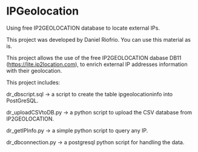 # IPGeolocation
Using free IP2GEOLOCATION database to locate external IPs. 

This project was developed by Daniel Riofrio. You can use this material as is.

This project allows the use of the free IP2GEOLOCATION dabase DB11 (https://lite.ip2location.com), 
to enrich external IP addresses information with their geolocation. 

This project includes:

  dr_dbscript.sql -> a script to create the table ipgeolocationinfo into PostGreSQL.

  dr_uploadCSVtoDB.py -> a python script to upload the CSV database from IP2GEOLOCATION.

  dr_getIPInfo.py -> a simple python script to query any IP. 
  
  dr_dbconnection.py -> a postgresql python script for handling the data. 
